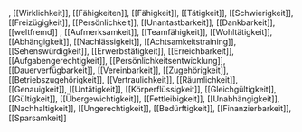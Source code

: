 , [[Wirklichkeit]], [[Fähigkeiten]], [[Fähigkeit]], [[Tätigkeit]], [[Schwierigkeit]], [[Freizügigkeit]], [[Persönlichkeit]], [[Unantastbarkeit]], [[Dankbarkeit]], [[weltfremd]]
, [[Aufmerksamkeit]], [[Teamfähigkeit]], [[Wohltätigkeit]], [[Abhängigkeit]], [[Nachlässigkeit]], [[Achtsamkeitstraining]], [[Sehenswürdigkeit]], [[Erwerbstätigkeit]], [[Erreichbarkeit]], [[Aufgabengerechtigkeit]], [[Persönlichkeitsentwicklung]], [[Dauerverfügbarkeit]], [[Vereinbarkeit]], [[Zugehörigkeit]], [[Betriebszugehörigkeit]], [[Vertraulichkeit]], [[Räumlichkeit]], [[Genauigkeit]], [[Untätigkeit]], [[Körperflüssigkeit]], [[Gleichgültigkeit]], [[Gültigkeit]], [[Übergewichtigkeit]], [[Fettleibigkeit]], [[Unabhängigkeit]], [[Nachhaltigkeit]], [[Ungerechtigkeit]], [[Bedürftigkeit]], [[Finanzierbarkeit]], [[Sparsamkeit]]